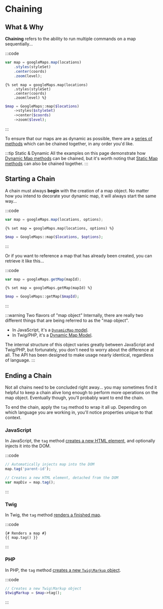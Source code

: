 # Chaining

## What & Why

**Chaining** refers to the ability to run multiple commands on a map sequentially...

:::code
```js
var map = googleMaps.map(locations)
    .styles(styleSet)
    .center(coords)
    .zoom(level);
```
```twig
{% set map = googleMaps.map(locations)
    .styles(styleSet)
    .center(coords)
    .zoom(level) %}
```
```php
$map = GoogleMaps::map($locations)
    ->styles($styleSet)
    ->center($coords)
    ->zoom($level);
```
:::

To ensure that our maps are as dynamic as possible, there are a [series of methods](/dynamic-maps/universal-methods/) which can be chained together, in any order you'd like.

:::tip Static & Dynamic
All the examples on this page demonstrate how [Dynamic Map methods](/models/dynamic-map-model/) can be chained, but it's worth noting that [Static Map methods](/models/static-map-model/) can also be chained together.
:::

## Starting a Chain

A chain must always **begin** with the creation of a map object. No matter how you intend to decorate your dynamic map, it will always start the same way...

:::code
```js
var map = googleMaps.map(locations, options);
```
```twig
{% set map = googleMaps.map(locations, options) %}
```
```php
$map = GoogleMaps::map($locations, $options);
```
:::
 
Or if you want to reference a map that has already been created, you can retrieve it like this...

:::code
```js
var map = googleMaps.getMap(mapId);
```
```twig
{% set map = googleMaps.getMap(mapId) %}
```
```php
$map = GoogleMaps::getMap($mapId);
```
:::

:::warning Two flavors of "map object"
Internally, there are really two different things that are being referred to as the "map object".

 - In JavaScript, it's a [`DynamicMap` model](/javascript/dynamicmap.js/).
 - In Twig/PHP, it's a [Dynamic Map Model](/models/dynamic-map-model/).

 The internal structure of this object varies greatly between JavaScript and Twig/PHP, but fortunately, you don't need to worry about the difference at all. The API has been designed to make usage nearly identical, regardless of language.
:::

## Ending a Chain

Not all chains need to be concluded right away... you may sometimes find it helpful to keep a chain alive long enough to perform more operations on the map object. Eventually though, you'll probably want to end the chain.

To end the chain, apply the `tag` method to wrap it all up. Depending on which language you are working in, you'll notice properties unique to that context.

### JavaScript

In JavaScript, the `tag` method [creates a new HTML element](/dynamic-maps/javascript-methods/#tag-parentid-null), and optionally injects it into the DOM.

:::code
```js
// Automatically injects map into the DOM
map.tag('parent-id');

// Creates a new HTML element, detached from the DOM
var mapDiv = map.tag();
```
:::

### Twig

In Twig, the `tag` method [renders a finished map](/dynamic-maps/twig-php-methods/#tag-init-true).

:::code
```twig
{# Renders a map #}
{{ map.tag() }}
```
:::

### PHP

In PHP, the `tag` method [creates a new `Twig\Markup` object](/dynamic-maps/twig-php-methods/#tag-init-true).

:::code
```php
// Creates a new Twig\Markup object
$twigMarkup = $map->tag();
```
:::
